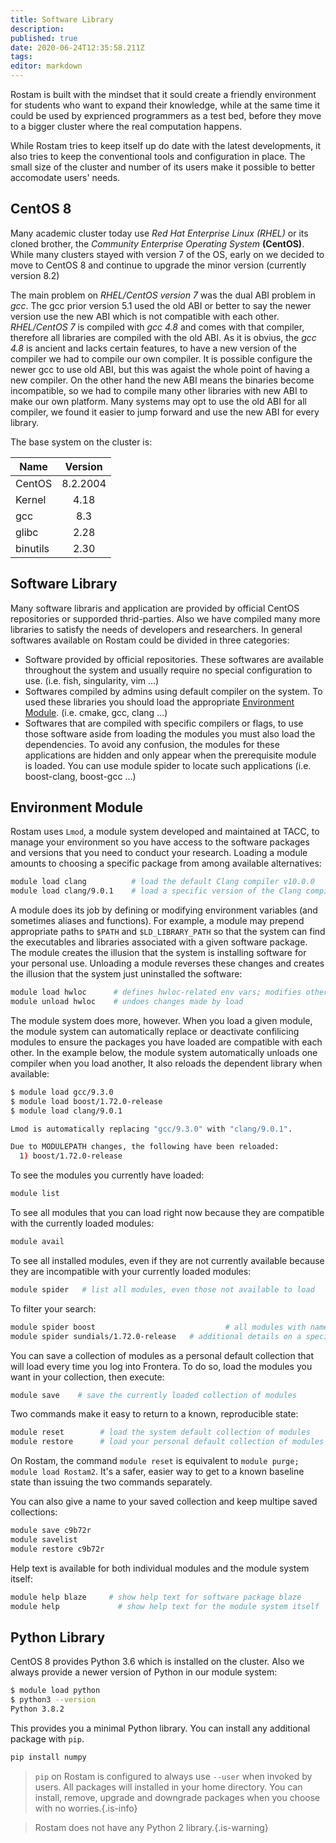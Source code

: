 ```yaml
---
title: Software Library
description: 
published: true
date: 2020-06-24T12:35:58.211Z
tags: 
editor: markdown
---
```


Rostam is built with the mindset that it sould create a friendly environment for students who want to expand their knowledge, while at the same time it could be used by exprienced programmers as a test bed, before they move to a bigger cluster where the real computation happens.

While Rostam tries to keep itself up do date with the latest developments, it also tries to keep the conventional tools and configuration in place. The small size of the cluster and number of its users make it possible to better accomodate users' needs.

## CentOS 8
Many academic cluster today use *Red Hat Enterprise Linux (RHEL)* or its cloned brother, the *Community Enterprise Operating System* **(CentOS)**. While many clusters stayed with version 7 of the OS, early on we decided to move to CentOS 8 and continue to upgrade the minor version (currently version 8.2)

The main problem on *RHEL/CentOS version 7* was the dual ABI problem in *gcc*. The gcc prior version 5.1 used the old ABI or better to say the newer version use the new ABI which is not compatible with each other. *RHEL/CentOS 7* is compiled with *gcc 4.8* and comes with that compiler, therefore all libraries are compiled with the old ABI. As it is obvius, the *gcc 4.8* is ancient and lacks certain features, to have a new version of the compiler we had to compile our own compiler. It is possible configure the newer gcc to use old ABI, but this was agaist the whole point of having a new compiler. On the other hand the new ABI means the binaries become incompatible, so we had to compile many other libraries with new ABI to make our own platform. Many systems may opt to use the old ABI for all compiler, we found it easier to jump forward and use the new ABI for every library.

The base system on the cluster is:

|Name     |Version   |
|---------|:--------:|
|CentOS   |8.2.2004  |
|Kernel   |4.18      |
|gcc      |8.3       |
|glibc    |2.28      |
|binutils |2.30      |

## Software Library

Many software libraris and application are provided by official CentOS repositories or supporded thrid-parties. Also we have compiled many more libraries to satisfy the needs of developers and researchers. In general softwares available on Rostam could be divided in three categories:

- Software provided by official repositories. These softwares are available throughout the system and usually require no special configuration to use. (i.e. fish, singularity, vim ...)
- Softwares compiled by admins using default compiler on the system. To used these libraries you should load the appropriate [Environment Module](#Environment-Module). (i.e. cmake, gcc, clang ...)
- Softwares that are compiled with specific compilers or flags, to use those software aside from loading the modules you must also load the dependencies. To avoid any confusion, the modules for these applications are hidden and only appear when the prerequisite module is loaded. You can use module spider to locate such applications (i.e. boost-clang, boost-gcc ...)

## Environment Module
Rostam uses `Lmod`, a module system developed and maintained at TACC, to manage your environment so you have access to the software packages and versions that you need to conduct your research. Loading a module amounts to choosing a specific package from among available alternatives:

```bash
module load clang          # load the default Clang compiler v10.0.0
module load clang/9.0.1    # load a specific version of the Clang compiler
```

A module does its job by defining or modifying environment variables (and sometimes aliases and functions). For example, a module may prepend appropriate paths to `$PATH` and `$LD_LIBRARY_PATH` so that the system can find the executables and libraries associated with a given software package. The module creates the illusion that the system is installing software for your personal use. Unloading a module reverses these changes and creates the illusion that the system just uninstalled the software:

```bash
module load hwloc      # defines hwloc-related env vars; modifies others
module unload hwloc    # undoes changes made by load
```

The module system does more, however. When you load a given module, the module system can automatically replace or deactivate confilicing modules to ensure the packages you have loaded are compatible with each other. In the example below, the module system automatically unloads one compiler when you load another, It also reloads the dependent library when available:

```bash
$ module load gcc/9.3.0
$ module load boost/1.72.0-release
$ module load clang/9.0.1 

Lmod is automatically replacing "gcc/9.3.0" with "clang/9.0.1".

Due to MODULEPATH changes, the following have been reloaded:
  1) boost/1.72.0-release

```

To see the modules you currently have loaded:

```bash
module list
```

To see all modules that you can load right now because they are compatible with the currently loaded modules:

```bash
module avail
```

To see all installed modules, even if they are not currently available because they are incompatible with your currently loaded modules:

```bash
module spider   # list all modules, even those not available to load
```

To filter your search:

```bash
module spider boost             				# all modules with names containing 'boost'
module spider sundials/1.72.0-release   # additional details on a specific module
```

You can save a collection of modules as a personal default collection that will load every time you log into Frontera. To do so, load the modules you want in your collection, then execute:

```bash
module save    # save the currently loaded collection of modules 
```

Two commands make it easy to return to a known, reproducible state:

```bash
module reset   		# load the system default collection of modules
module restore 		# load your personal default collection of modules
```

On Rostam, the command `module reset` is equivalent to `module purge; module load Rostam2`. It's a safer, easier way to get to a known baseline state than issuing the two commands separately.

You can also give a name to your saved collection and keep multipe saved collections:

```bash
module save c9b72r
module savelist
module restore c9b72r
```

Help text is available for both individual modules and the module system itself:

```bash
module help blaze     # show help text for software package blaze
module help         	# show help text for the module system itself
```

## Python Library
CentOS 8 provides Python 3.6 which is installed on the cluster. Also we always provide a newer version of Python in our module system:

```bash
$ module load python
$ python3 --version
Python 3.8.2
```

This provides you a minimal Python library. You can install any additional package with `pip`.

```bash
pip install numpy
```

> `pip` on Rostam is configured to always use `--user` when invoked by users. All packages will installed in your home directory. You can install, remove, upgrade and downgrade packages when you choose with no worries.{.is-info}

> Rostam does not have any Python 2 library.{.is-warning}
